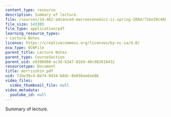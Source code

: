 ```yaml
---
content_type: resource
description: Summary of lecture.
file: /courses/14-462-advanced-macroeconomics-ii-spring-2004/72be39c46b740434b0dc8e030ae6ee86_morrisshin.pdf
file_size: 143305
file_type: application/pdf
learning_resource_types:
- Lecture Notes
license: https://creativecommons.org/licenses/by-nc-sa/4.0/
ocw_type: OCWFile
parent_title: Lecture Notes
parent_type: CourseSection
parent_uid: e9390d60-ac3d-b347-81b9-40c982618432
resourcetype: Document
title: morrisshin.pdf
uid: 72be39c4-6b74-0434-b0dc-8e030ae6ee86
video_files:
  video_thumbnail_file: null
video_metadata:
  youtube_id: null
---
```

Summary of lecture.